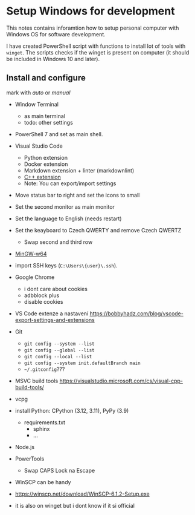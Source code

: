 # Setup Windows for development

This notes contains inforamtion how to setup personal computer with Windows OS for software development.

I have created PowerShell script with functions to install lot of tools with `winget`.
The scripts checks if the winget is present on computer (it should be included in Windows 10 and later).

## Install and configure

mark with *auto* or *manual*

- Window Terminal
  - as main terminal
  - todo: other settings
- PowerShell 7 and set as main shell.
- Visual Studio Code
  - Python extension
  - Docker extension
  - Markdown extension + linter (markdownlint)
  - [C++ extension](https://visualstudio.microsoft.com/cs/visual-cpp-build-tools/)
  - Note: You can export/import settings
- Move status bar to right and set the icons to small
- Set the second monitor as main monitor
- Set the language to English (needs restart)
- Set the keayboard to Czech QWERTY and remove Czech QWERTZ
  - Swap second and third row
- [MinGW-w64](https://www.mingw-w64.org/)
- import SSH keys (`C:\Users\{user}\.ssh`).
- Google Chrome
  - i dont care about cookies
  - adbblock plus
  - disable cookies
- VS Code extenze a nastavení <https://bobbyhadz.com/blog/vscode-export-settings-and-extensions>
- Git
  - `git config --system --list`
  - `git config --global --list`
  - `git config --local --list`
  - `git config --system init.defaultBranch main`
  - `~/.gitconfig`???
- MSVC build tools <https://visualstudio.microsoft.com/cs/visual-cpp-build-tools/>
- vcpg
- install Python: CPython (3.12, 3.11), PyPy (3.9)
  - requirements.txt
    - sphinx
    - ...
- Node.js
- PowerTools
  - Swap CAPS Lock na Escape

- WinSCP can be handy
- <https://winscp.net/download/WinSCP-6.1.2-Setup.exe>
- it is also on winget but i dont know if it si official
